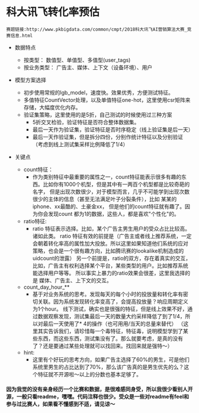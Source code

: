 # 科大讯飞转化率预估
    赛题链接:http://www.pkbigdata.com/common/cmpt/2018科大讯飞AI营销算法大赛_竞赛信息.html


- 数据特点
    - 按类型：
        数值型、单值型、多值型(user_tags)
    - 按业务类型：
        广告主、媒体、上下文（设备环境）、用户



- 模型方案选择
    - 初步使用常规的lgb_model，速度快。效果优秀，方便测试特征。
    - 多值特征CountVector处理，以及单值特征one-hot，这里使用csr矩阵来存储，大幅度优化内存。
    - 验证集策略，这里使用的是5折，自己测试的时候使用过三种方案
        - 5折交叉检验，验证特征是否符合整体数据集。
        - 最后一天作为验证集，验证特征是否时序稳定（线上验证集是后一天）
        - 最后一天作验证集，但是拆分四份，分别作统计特征以及分别验证（考虑到线上测试集采样比例降低了1/4）

- 关键点
    - count特征：
        - 作为类别特征中最重要的属性之一，count特征能表示很多有趣的东西。比如你有1000个机型，但是其中有一两百个机型都是比较奇葩的名字，
        但是出现次数很少，对于模型而言，几乎不可能学到出现次数很少的主体的信息（甚至无法满足叶子分裂条件），比如 某某的iphone、xx最酷的、土豪金xx，
        但是他们的count特征就有趣了。因为你会发现count 都为1的数据，这些人，都是喜欢"个性化"的。
    - ratio特征:
        - ratio 特征表示选择。比如，某个广告主男生用户的受众占比比较高。诸如此类。
        ratio 特征有效的前提是（广告主或者线上推荐系统，一定会朝着转化率高的属性加大投放。所以这里如果知道他们系统的应对策略，也会是一个很有趣方向，比如腾讯赛的lookalike机制造成的uidcount的泄露）
        另一个前提是，ratio的双方，存在着真实的交互，比如，广告主有权利选择某个平台，某些类型的用户。比如推荐系统能选择用户等等。
        所以事实上暴力的ratio效果会很差，这里我选择的是 媒体、广告主、上下文的交互。
    - count_day_hour_**
        - 基于对业务系统的思考。发现每天的每个小时的投放量和转化率有密切关联。因为系统发现转化率变高了，会提高投放量？响应周期定义为1个hour。
        线下测试，确实也是很强的特征，但是线上效果不好，通过数据观察发现，测试集最后一天的数量大约采样降低了到了1/4，所以对最后一天使用了* 4的操作（也可用用/当天的总量来替代）
        （这里其实告诉我们，请珍惜每一个毒特征，特征毒，说明模型学到了某些东西，而这些东西，测试集没有了。那么就要考虑，是真的没有了？还是要通过某些处理就可以找回来。找回来就是强特～）
    - hint:
        - 这里有个好玩的思考方向，如果广告主选择了60%的男生，可是他们系统里男生的占比达到了70%，那么该广告真的是男生优先的么？这个特征就不开源啦～以上的分数也基本足够了。


#### 因为我觉的没有亲身经历一个比赛和数据，是很难感同身受，所以我很少看别人开源，一般只看readme，嘿嘿。代码注释也很少。受众是一些对readme有feel和参与过比赛人，如果看不懂感到不适，请见谅～